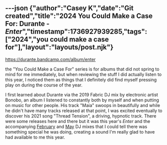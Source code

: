---json
{"author":"Casey K","date":"Git created","title":"2024 You Could Make a Case For: Durante - _Enter_","timestamp":1736927939285,"tags":["2024","you could make a case for"],"layout":"layouts/post.njk"}
---
https://durante.bandcamp.com/album/enter

the &#x22;You Could Make a Case For&#x22; series is for albums that did not spring to mind for me immediately, but when reviewing the stuff I did actually listen to this year, I noticed them as things that I definitely did find myself pressing play on during the course of the year.

I first learned about Durante via the 2019 Fabric DJ mix by electronic artist Bonobo, an album I listened to constantly both by myself and when putting on music for other people. His track &#x22;Maia&#x22; swoops in beautifully and while he didn&#x27;t have many tracks released at that point, I was excited eventually to discover his 2021 song &#x22;Thread Tension&#x22;, a driving, hypnotic track. There were some releases here and there but it was this year&#x27;s _Enter_ and the accompanying [February](https://www.youtube.com/watch?v=nWdIkR-6Vio) and [May](https://www.youtube.com/watch?v=Vh246_Mgk7o) DJ mixes that I could tell there was something special he was doing, creating a sound I&#x27;m really glad to have had available to me this year.
